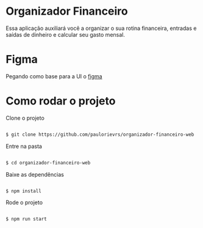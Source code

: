# Organizador Financeiro

Essa aplicação auxiliará você a organizar o sua rotina financeira, entradas e saídas de dinheiro e calcular seu gasto mensal.

# Figma

Pegando como base para a UI o [figma](<https://www.figma.com/file/lebXsxWN7io9z3IqU9je0L/SAAS-Dashboard-(Community)?node-id=4%3A8584>)

# Como rodar o projeto

Clone o projeto

```bash

$ git clone https://github.com/paulorievrs/organizador-financeiro-web

```

Entre na pasta

```bash

$ cd organizador-financeiro-web

```

Baixe as dependências

```bash

$ npm install

```

Rode o projeto

```bash

$ npm run start

```
